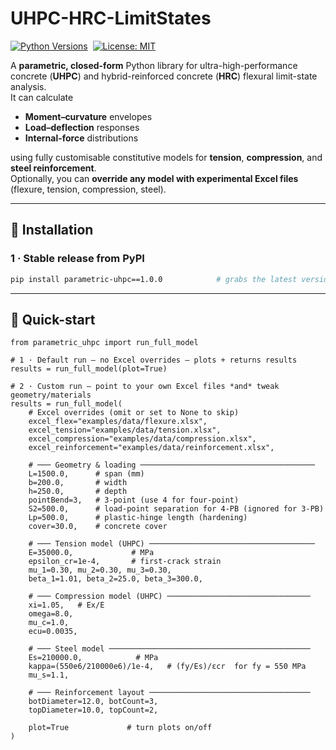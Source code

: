 # UHPC-HRC-LimitStates

[![Python Versions](https://img.shields.io/pypi/pyversions/parametric-uhpc)](https://pypi.org/project/parametric-uhpc)&nbsp;
[![License: MIT](https://img.shields.io/badge/license-MIT-blue.svg)](LICENSE)

A **parametric, closed-form** Python library for ultra-high-performance concrete (**UHPC**) and hybrid-reinforced concrete (**HRC**) flexural limit-state analysis.  
It can calculate

* **Moment–curvature** envelopes  
* **Load–deflection** responses  
* **Internal-force** distributions  

using fully customisable constitutive models for **tension**, **compression**, and **steel reinforcement**.  
Optionally, you can **override any model with experimental Excel files** (flexure, tension, compression, steel).

---

## 🔨 Installation

### 1 · Stable release from PyPI

```bash
pip install parametric-uhpc==1.0.0            # grabs the latest version
```
---

## 🚀 Quick-start

```
from parametric_uhpc import run_full_model

# 1 · Default run – no Excel overrides – plots + returns results
results = run_full_model(plot=True)

# 2 · Custom run – point to your own Excel files *and* tweak geometry/materials
results = run_full_model(
    # Excel overrides (omit or set to None to skip)
    excel_flex="examples/data/flexure.xlsx",
    excel_tension="examples/data/tension.xlsx",
    excel_compression="examples/data/compression.xlsx",
    excel_reinforcement="examples/data/reinforcement.xlsx",

    # ─── Geometry & loading ───────────────────────────────────────
    L=1500.0,      # span (mm)
    b=200.0,       # width
    h=250.0,       # depth
    pointBend=3,   # 3-point (use 4 for four-point)
    S2=500.0,      # load-point separation for 4-PB (ignored for 3-PB)
    Lp=500.0,      # plastic-hinge length (hardening)
    cover=30.0,    # concrete cover

    # ─── Tension model (UHPC) ─────────────────────────────────────
    E=35000.0,             # MPa
    epsilon_cr=1e-4,       # first-crack strain
    mu_1=0.30, mu_2=0.30, mu_3=0.30,
    beta_1=1.01, beta_2=25.0, beta_3=300.0,

    # ─── Compression model (UHPC) ────────────────────────────────
    xi=1.05,   # Ex/E
    omega=8.0,
    mu_c=1.0,
    ecu=0.0035,

    # ─── Steel model ─────────────────────────────────────────────
    Es=210000.0,            # MPa
    kappa=(550e6/210000e6)/1e-4,   # (fy/Es)/εcr  for fy = 550 MPa
    mu_s=1.1,

    # ─── Reinforcement layout ────────────────────────────────────
    botDiameter=12.0, botCount=3,
    topDiameter=10.0, topCount=2,

    plot=True             # turn plots on/off
)
